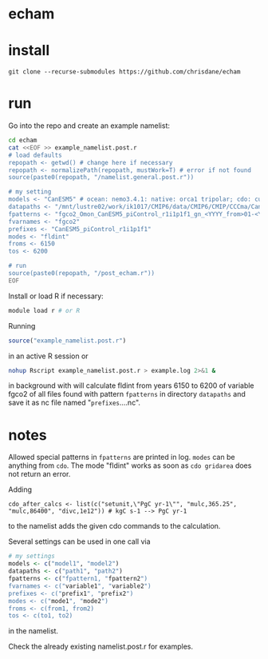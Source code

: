 # echam

# install

```
git clone --recurse-submodules https://github.com/chrisdane/echam
```

# run

Go into the repo and create an example namelist:
```bash
cd echam
cat <<EOF >> example_namelist.post.r
# load defaults
repopath <- getwd() # change here if necessary
repopath <- normalizePath(repopath, mustWork=T) # error if not found
source(paste0(repopath, "/namelist.general.post.r"))

# my setting
models <- "CanESM5" # ocean: nemo3.4.1: native: orca1 tripolar; cdo: curvilinear; fldint ok
datapaths <- "/mnt/lustre02/work/ik1017/CMIP6/data/CMIP6/CMIP/CCCma/CanESM5/piControl/r1i1p1f1/Omon/fgco2/gn/v20190429"
fpatterns <- "fgco2_Omon_CanESM5_piControl_r1i1p1f1_gn_<YYYY_from>01-<YYYY_to>12.nc"
fvarnames <- "fgco2"
prefixes <- "CanESM5_piControl_r1i1p1f1"
modes <- "fldint"
froms <- 6150
tos <- 6200

# run
source(paste0(repopath, "/post_echam.r"))
EOF
```

Install or load R if necessary:
```bash
module load r # or R
```

Running 
```R
source("example_namelist.post.r")
```
in an active R session or
```bash
nohup Rscript example_namelist.post.r > example.log 2>&1 &
```
in background with
will calculate fldint from years 6150 to 6200 of variable fgco2 of all files found with pattern `fpatterns` in directory `datapaths` and save it as nc file named "`prefixes`....nc".

# notes

Allowed special patterns in `fpatterns` are printed in log. `modes` can be anything from `cdo`. The mode "fldint" works as soon as `cdo gridarea` does not return an error.

Adding 
```
cdo_after_calcs <- list(c("setunit,\"PgC yr-1\"", "mulc,365.25", "mulc,86400", "divc,1e12")) # kgC s-1 --> PgC yr-1
```
to the namelist adds the given cdo commands to the calculation.

Several settings can be used in one call via
```R
# my settings
models <- c("model1", "model2")
datapaths <- c("path1", "path2")
fpatterns <- c("fpattern1, "fpattern2")
fvarnames <- c("variable1", "variable2")
prefixes <- c("prefix1", "prefix2")
modes <- c("mode1", "mode2")
froms <- c(from1, from2)
tos <- c(to1, to2)
```
in the namelist.

Check the already existing namelist.post.r for examples.


